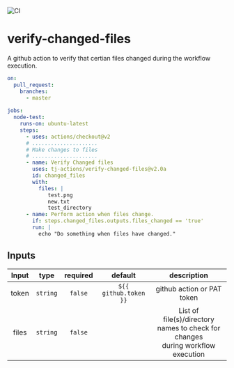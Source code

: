 ![CI](https://github.com/tj-actions/verify-changed-files/workflows/CI/badge.svg)

# verify-changed-files
A github action to verify that certian files changed during the workflow execution.

```yaml
on:
  pull_request:
    branches:
      - master
  
jobs:
  node-test:
    runs-on: ubuntu-latest
    steps:
      - uses: actions/checkout@v2
      # .....................
      # Make changes to files
      # .....................
      - name: Verify Changed files
        uses: tj-actions/verify-changed-files@v2.0a
        id: changed_files
        with:
          files: |
             test.png
             new.txt
             test_directory
      - name: Perform action when files change.
        if: steps.changed_files.outputs.files_changed == 'true'
        run: |
          echo "Do something when files have changed."

```


## Inputs

|   Input       |    type     |  required      |  default                      |  description               |
|:-------------:|:-----------:|:--------------:|:-----------------------------:|:--------------------------:|
| token         |  `string`   |    `false`     | `${{ github.token }}`  <br/>  | github action or PAT token |
| files         |  `string`   |    `false`     |                               | List of <br/> file(s)/directory names to check for changes <br/> during workflow execution |
